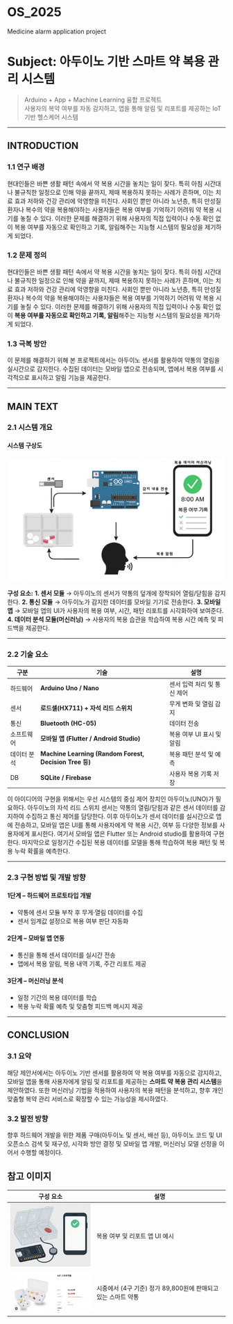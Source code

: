 # OS_2025
Medicine alarm application project

# Subject: 아두이노 기반 스마트 약 복용 관리 시스템
> Arduino + App + Machine Learning 융합 프로젝트  
> 사용자의 복약 여부를 자동 감지하고, 앱을 통해 알림 및 리포트를 제공하는 IoT 기반 헬스케어 시스템

---------------------------------------------------------------------------------------------------------------------------------

## INTRODUCTION

### 1.1 연구 배경
현대인들은 바쁜 생활 패턴 속에서 약 복용 시간을 놓치는 일이 잦다. 특히 아침 시간대나 불규칙한 일정으로 인해 약을 끝까지, 제때 복용하지 못하는 사례가 흔하며, 이는 치료 효과 저하와 건강 관리에 악영향을 미친다. 사회인 뿐만 아니라 노년층, 특히 만성질환자나 복수의 약을 복용해야하는 사용자들은 복용 여부를 기억하기 어려워 약 복용 시기를 놓칠 수 있다. 이러한 문제를 해결하기 위해 사용자의 직접 입력이나 수동 확인 없이 복용 여부를 자동으로 확인하고 기록, 알림해주는 지능형 시스템의 필요성을 제기하게 되었다. 

### 1.2 문제 정의
현대인들은 바쁜 생활 패턴 속에서 약 복용 시간을 놓치는 일이 잦다. 특히 아침 시간대나 불규칙한 일정으로 인해 약을 끝까지, 제때 복용하지 못하는 사례가 흔하며, 이는 치료 효과 저하와 건강 관리에 악영향을 미친다. 사회인 뿐만 아니라 노년층, 특히 만성질환자나 복수의 약을 복용해야하는 사용자들은 복용 여부를 기억하기 어려워 약 복용 시기를 놓칠 수 있다. 이러한 문제를 해결하기 위해 사용자의 직접 입력이나 수동 확인 없이 **복용 여부를 자동으로 확인하고 기록, 알림**해주는 지능형 시스템의 필요성을 제기하게 되었다. 

### 1.3 극복 방안
이 문제를 해결하기 위해 본 프로젝트에서는 아두이노 센서를 활용하여 약통의 열림을 실시간으로 감지한다. 수집된 데이터는 모바일 앱으로 전송되며, 앱에서 복용 여부를 시각적으로 표시하고 알림 기능을 제공한다. 

---------------------------------------------------------------------------------------------------------------------------------

## MAIN TEXT

### 2.1 시스템 개요

#### 시스템 구상도

<p align="center">
  <img src="/images/pic2.png" alt="스마트 약 복용 관리 시스템 구상도" width="600px">
</p>

**구성 요소:**
**1. 센서 모듈**
 → 아두이노의 센서가 약통의 덮개에 장착되어 열림/닫힘을 감지한다. 
**2. 통신 모듈**
 → 아두이노가 감지한 데이터를 모바일 기기로 전송한다. 
**3. 모바일 앱**
 → 모바일 앱의 UI가 사용자의 복용 여부, 시간, 패턴 리포트를 시각화하여 보여준다. 
**4. 데이터 분석 모듈(머신러닝)**
 → 사용자의 복용 습관을 학습하여 복용 시간 예측 및 피드백을 제공한다.


---

### 2.2 기술 요소

| 구분 | 기술 | 설명 |
|------|------|------|
| 하드웨어 | **Arduino Uno / Nano** | 센서 입력 처리 및 통신 제어 |
| 센서 | **로드셀(HX711) + 자석 리드 스위치** | 무게 변화 및 열림 감지 |
| 통신 | **Bluetooth (HC-05)** | 데이터 전송 |
| 소프트웨어 | **모바일 앱 (Flutter / Android Studio)** | 복용 여부 UI 표시 및 알림 |
| 데이터 분석 | **Machine Learning (Random Forest, Decision Tree 등)** | 복용 패턴 분석 및 예측 |
| DB | **SQLite / Firebase** | 사용자 복용 기록 저장 |

이 아이디어의 구현을 위해서는 우선 시스템의 중심 제어 장치인 아두이노(UNO)가 필요하다. 아두이노의 자석 리드 스위치 센서는 약통의 열림/닫힘과 같은 센서 데이터를 감지하여 수집하고 통신 제어를 담당한다. 이후 아두이노가 센서 데이터를 실시간으로 앱에 전송하고, 모바일 앱은 UI를 통해 사용자에게 약 복용 시간, 여부 등 다양한 정보를 사용자에게 표시한다. 여기서 모바일 앱은 Flutter 또는 Android studio를 활용하여 구현한다. 마지막으로 일정기간 수집된 복용 데이터를 모델을 통해 학습하여 복용 패턴 및 복용 누락 확률을 예측한다. 

---

### 2.3 구현 방법 및 개발 방향

#### **1단계 – 하드웨어 프로토타입 개발**
- 약통에 센서 모듈 부착 후 무게·열림 데이터를 수집
- 센서 임계값 설정으로 복용 여부 판단 자동화

#### **2단계 – 모바일 앱 연동**
- 통신을 통해 센서 데이터를 실시간 전송  
- 앱에서 복용 알림, 복용 내역 기록, 주간 리포트 제공  

#### **3단계 – 머신러닝 분석**
- 일정 기간의 복용 데이터를 학습  
- 복용 누락 확률 예측 및 맞춤형 피드백 메시지 제공  

---------------------------------------------------------------------------------------------------------------------------------

## CONCLUSION

### 3.1 요약
해당 제안서에서는 아두이노 기반 센서를 활용하여 약 복용 여부를 자동으로 감지하고, 모바일 앱을 통해 사용자에게 알림 및 리포트를 제공하는 **스마트 약 복용 관리 시스템**을 제안하였다. 또한 머신러닝 기법을 적용하여 사용자의 복용 패턴을 분석하고, 향후 개인 맞춤형 복약 관리 서비스로 확장할 수 있는 가능성을 제시하였다.

### 3.2 발전 방향
향후 하드웨어 개발을 위한 제품 구매(아두이노 및 센서, 배선 등), 아두이노 코드 및 UI 오픈소스 검색 및 재구성, 시각화 방안 결정 및 모바일 앱 개발, 머신러닝 모델 선정을 이어서 수행할 예정이다. 



## 참고 이미지
| 구성 요소 | 설명 |
|------------|------|
| <img src="/images/pic1.png" width="250"> | 복용 여부 및 리포트 앱 UI 예시 |
| <img src="/images/ex.png" width="250"> | 시중에서 (4구 기준) 정가 89,800원에 판매되고 있는 스마트 약통  |


